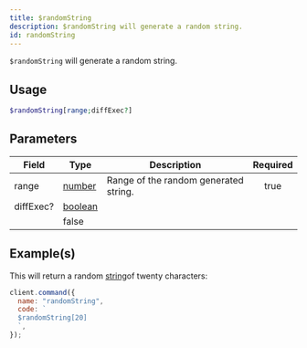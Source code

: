 ```yaml
---
title: $randomString
description: $randomString will generate a random string.
id: randomString
---
```


`$randomString` will generate a random string.

## Usage

```php
$randomString[range;diffExec?]
```

## Parameters

| Field                                        | Type                                                                                                | Description                           | Required |
| -------------------------------------------- | --------------------------------------------------------------------------------------------------- | ------------------------------------- | :------: |
| range                                        | [number](https://developer.mozilla.org/en-US/docs/Web/JavaScript/Reference/Global_Objects/Number)   | Range of the random generated string. |   true   |
| diffExec?                                    | [boolean](https://developer.mozilla.org/en-US/docs/Web/JavaScript/Reference/Global_Objects/Boolean) |
                                                                                                     | false                                 |

## Example(s)

This will return a random [string](https://developer.mozilla.org/en-US/docs/Web/JavaScript/Reference/Global_Objects/String)of twenty characters:

```javascript
client.command({
  name: "randomString",
  code: `
  $randomString[20]
  `,
});
```
